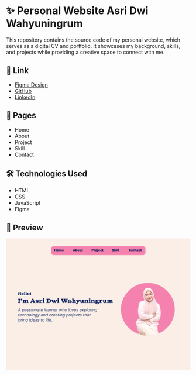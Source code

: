 # ✨ Personal Website Asri Dwi Wahyuningrum
This repository contains the source code of my personal website, which serves as a digital CV and portfolio. It showcases my background, skills, and projects while providing a creative space to connect with me.

## 🔗 Link
- [Figma Design](https://www.figma.com/design/jfGdaLvLNKmFkN3gIETbd9/Untitled?node-id=0-1&t=zrx3nkzgkA4mdvlv-1)
- [GitHub](https://github.com/asridwiw)
- [LinkedIn](https://www.linkedin.com/in/asri-dwi-wahyuningrum-479611382?utm_source=share&utm_campaign=share_via&utm_content=profile&utm_medium=android_app)

## 📄 Pages
- Home  
- About  
- Project
- Skill
- Contact

## 🛠️ Technologies Used
- HTML  
- CSS  
- JavaScript  
- Figma

## 👀 Preview
![Website Preview](/assets/Home.png) 
